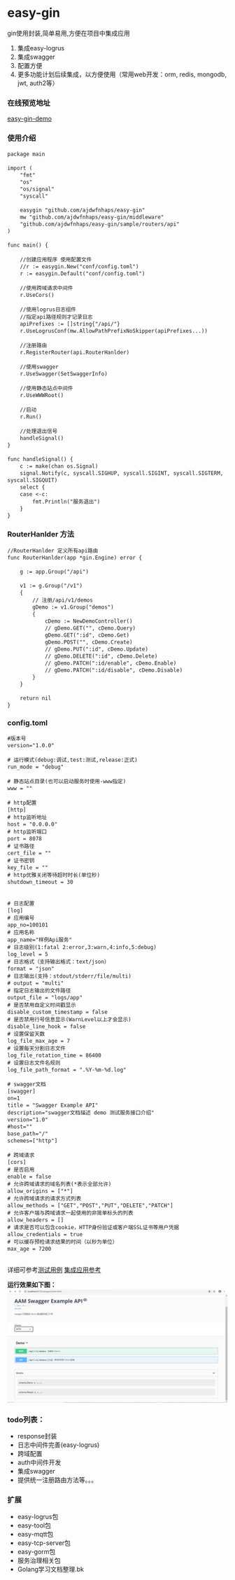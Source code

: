 # easy-gin
gin使用封装,简单易用,方便在项目中集成应用
1. 集成easy-logrus
2. 集成swagger
3. 配置方便
4. 更多功能计划后续集成，以方便使用（常用web开发：orm, redis, mongodb, jwt, auth2等）

### 在线预览地址 
[easy-gin-demo](http://47.115.33.58:8078/swagger/index.html)

### 使用介绍
```
package main

import (
	"fmt"
	"os"
	"os/signal"
	"syscall"

	easygin "github.com/ajdwfnhaps/easy-gin"
	mw "github.com/ajdwfnhaps/easy-gin/middleware"
	"github.com/ajdwfnhaps/easy-gin/sample/routers/api"
)

func main() {

	//创建应用程序 使用配置文件
	//r := easygin.New("conf/config.toml")
	r := easygin.Default("conf/config.toml")

	//使用跨域请求中间件
	r.UseCors()

	//使用logrus日志组件
	//指定api路径规则才记录日志
	apiPrefixes := []string{"/api/"}
	r.UseLogrusConf(mw.AllowPathPrefixNoSkipper(apiPrefixes...))

	//注册路由
	r.RegisterRouter(api.RouterHanlder)

	//使用swagger
	r.UseSwagger(SetSwaggerInfo)

	//使用静态站点中间件
	r.UseWWWRoot()

	//启动
	r.Run()

	//处理退出信号
	handleSignal()
}

func handleSignal() {
	c := make(chan os.Signal)
	signal.Notify(c, syscall.SIGHUP, syscall.SIGINT, syscall.SIGTERM, syscall.SIGQUIT)
	select {
	case <-c:
		fmt.Println("服务退出")
	}
}

```

### RouterHanlder 方法

```
//RouterHanlder 定义所有api路由
func RouterHanlder(app *gin.Engine) error {

	g := app.Group("/api")

	v1 := g.Group("/v1")
	{
		// 注册/api/v1/demos
		gDemo := v1.Group("demos")
		{
			cDemo := NewDemoController()
			// gDemo.GET("", cDemo.Query)
			gDemo.GET(":id", cDemo.Get)
			gDemo.POST("", cDemo.Create)
			// gDemo.PUT(":id", cDemo.Update)
			// gDemo.DELETE(":id", cDemo.Delete)
			// gDemo.PATCH(":id/enable", cDemo.Enable)
			// gDemo.PATCH(":id/disable", cDemo.Disable)
		}
	}

	return nil
}

```

### config.toml

```
#版本号
version="1.0.0"

# 运行模式(debug:调试,test:测试,release:正式)
run_mode = "debug"

# 静态站点目录(也可以启动服务时使用-www指定)
www = ""

# http配置
[http]
# http监听地址
host = "0.0.0.0"
# http监听端口
port = 8078
# 证书路径
cert_file = ""
# 证书密钥
key_file = ""
# http优雅关闭等待超时时长(单位秒)
shutdown_timeout = 30


# 日志配置
[log]
# 应用编号
app_no=100101
# 应用名称
app_name="样例Api服务"
# 日志级别(1:fatal 2:error,3:warn,4:info,5:debug)
log_level = 5
# 日志格式（支持输出格式：text/json）
format = "json"
# 日志输出(支持：stdout/stderr/file/multi)
# output = "multi"
# 指定日志输出的文件路径
output_file = "logs/app"
# 是否禁用自定义时间戳显示
disable_custom_timestamp = false
# 是否禁用行号信息显示(WarnLevel以上才会显示)
disable_line_hook = false
# 设置保留天数
log_file_max_age = 7
# 设置每天分割日志文件
log_file_rotation_time = 86400
# 设置日志文件名规则
log_file_path_format = ".%Y-%m-%d.log"

# swagger文档
[swagger]
on=1
title = "Swagger Example API"
description="swagger文档描述 demo 测试服务接口介绍"
version="1.0"
#host=""
base_path="/"
schemes=["http"]

# 跨域请求
[cors]
# 是否启用
enable = false
# 允许跨域请求的域名列表(*表示全部允许)
allow_origins = ["*"]
# 允许跨域请求的请求方式列表
allow_methods = ["GET","POST","PUT","DELETE","PATCH"]
# 允许客户端与跨域请求一起使用的非简单标头的列表
allow_headers = []
# 请求是否可以包含cookie，HTTP身份验证或客户端SSL证书等用户凭据
allow_credentials = true
# 可以缓存预检请求结果的时间（以秒为单位）
max_age = 7200


```

详细可参考[测试用例](sample/main.go)
[集成应用参考](https://github.com/ajdwfnhaps/easy-go)

**运行效果如下图：**
![text](https://github.com/ajdwfnhaps/easy-gin/blob/master/pics/swagger.png)


### todo列表：
- response封装
- 日志中间件完善(easy-logrus)
- 跨域配置
- auth中间件开发
- 集成swagger
- 提供统一注册路由方法等。。。

### 扩展
- easy-logrus包
- easy-tool包
- easy-mqtt包
- easy-tcp-server包
- easy-gorm包
- 服务治理相关包
- Golang学习文档整理.bk
